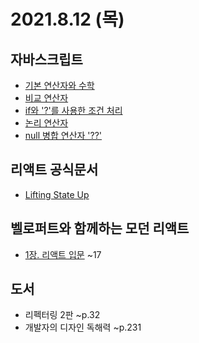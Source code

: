 # 2021.8.12 (목)

## 자바스크립트

- [기본 연산자와 수학](https://ko.javascript.info/operators)
- [비교 연산자](https://ko.javascript.info/comparison)
- [if와 '?'를 사용한 조건 처리](https://ko.javascript.info/ifelse)
- [논리 연산자](https://ko.javascript.info/logical-operators)
- [null 병합 연산자 '??'](https://ko.javascript.info/nullish-coalescing-operator)

## 리액트 공식문서

- [Lifting State Up](https://reactjs.org/docs/lifting-state-up.html)

## 벨로퍼트와 함께하는 모던 리액트

- [1장. 리액트 입문](https://react.vlpt.us/basic/) ~17

## 도서

- 리펙터링 2판 ~p.32
- 개발자의 디자인 독해력 ~p.231
